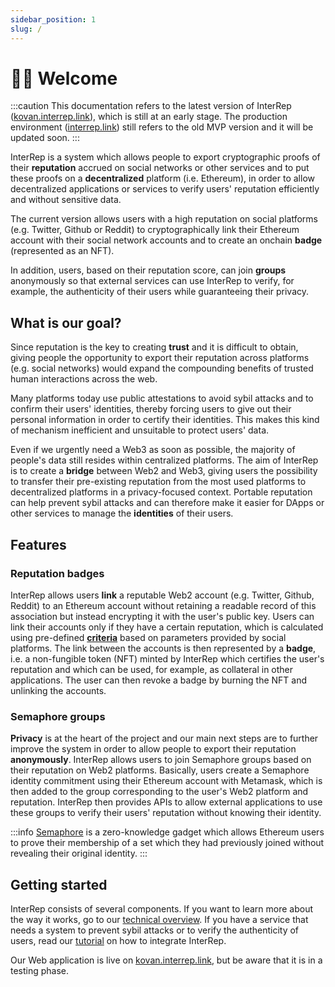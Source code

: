 ```yaml
---
sidebar_position: 1
slug: /
---
```


# 👋🏼 Welcome

:::caution
This documentation refers to the latest version of InterRep ([kovan.interrep.link](https://kovan.interrep.link)), which is still at an early stage. The production environment ([interrep.link](https://interrep.link)) still refers to the old MVP version and it will be updated soon.
:::

InterRep is a system which allows people to export cryptographic proofs of their **reputation** accrued on social networks or other services and to put these proofs on a **decentralized** platform (i.e. Ethereum), in order to allow decentralized applications or services to verify users' reputation efficiently and without sensitive data.

The current version allows users with a high reputation on social platforms (e.g. Twitter, Github or Reddit) to cryptographically link their Ethereum account with their social network accounts and to create an onchain **badge** (represented as an NFT).

In addition, users, based on their reputation score, can join **groups** anonymously so that external services can use InterRep to verify, for example, the authenticity of their users while guaranteeing their privacy.

## What is our goal?

Since reputation is the key to creating **trust** and it is difficult to obtain, giving people the opportunity to export their reputation across platforms (e.g. social networks) would expand the compounding benefits of trusted human interactions across the web.

Many platforms today use public attestations to avoid sybil attacks and to confirm their users' identities, thereby forcing users to give out their personal information in order to certify their identities. This makes this kind of mechanism inefficient and unsuitable to protect users' data.

Even if we urgently need a Web3 as soon as possible, the majority of people's data still resides within centralized platforms. The aim of InterRep is to create a **bridge** between Web2 and Web3, giving users the possibility to transfer their pre-existing reputation from the most used platforms to decentralized platforms in a privacy-focused context. Portable reputation can help prevent sybil attacks and can therefore make it easier for DApps or other services to manage the **identities** of their users.

## Features

### Reputation badges

InterRep allows users **link** a reputable Web2 account (e.g. Twitter, Github, Reddit) to an Ethereum account without retaining a readable record of this association but instead encrypting it with the user's public key. Users can link their accounts only if they have a certain reputation, which is calculated using pre-defined **[criteria](/reputation-criteria/overview)** based on parameters provided by social platforms. The link between the accounts is then represented by a **badge**, i.e. a non-fungible token (NFT) minted by InterRep which certifies the user's reputation and which can be used, for example, as collateral in other applications. The user can then revoke a badge by burning the NFT and unlinking the accounts.

### Semaphore groups

**Privacy** is at the heart of the project and our main next steps are to further improve the system in order to allow people to export their reputation **anonymously**. InterRep allows users to join Semaphore groups based on their reputation on Web2 platforms. Basically, users create a Semaphore identity commitment using their Ethereum account with Metamask, which is then added to the group corresponding to the user's Web2 platform and reputation. InterRep then provides APIs to allow external applications to use these groups to verify their users' reputation without knowing their identity.

:::info
[Semaphore](https://semaphore.appliedzkp.org/) is a zero-knowledge gadget which allows Ethereum users to prove their membership of a set which they had previously joined without revealing their original identity.
:::

## Getting started

InterRep consists of several components. If you want to learn more about the way it works, go to our [technical overview](/technical-overview/intro). If you have a service that needs a system to prevent sybil attacks or to verify the authenticity of users, read our [tutorial](/tutorials/api-integration) on how to integrate InterRep.

Our Web application is live on [kovan.interrep.link](https://kovan.interrep.link), but be aware that it is in a testing phase.
